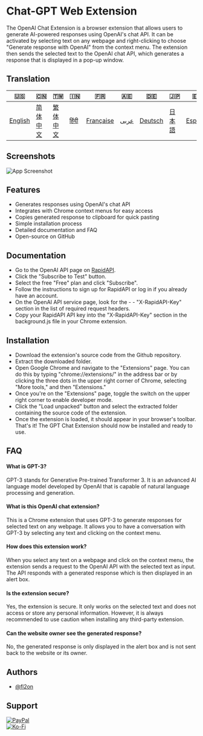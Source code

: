 
# Chat-GPT Web Extension

The OpenAI Chat Extension is a browser extension that allows users to generate AI-powered responses using OpenAI's chat API. It can be activated by selecting text on any webpage and right-clicking to choose "Generate response with OpenAI" from the context menu. The extension then sends the selected text to the OpenAI chat API, which generates a response that is displayed in a pop-up window.

## Translation
| 🇺🇸 | 🇨🇳 | 🇹🇼 | 🇮🇳 | 🇫🇷 | 🇦🇪 | 🇩🇪 | 🇯🇵 | 🇪🇸 |
| --- | --- | --- | --- | --- | --- | --- | --- | --- |
| [English](README.md) | [简体中文](README.zh-CN.md) | [繁体中文](README.zh-TW.md) | [हिंदी](README.hi.md) | [Française](README.fr.md) | [عربى](README.ar.md) | [Deutsch](README.de.md) | [日本語](README.ja.md) | [Español](README.es.md) |

## Screenshots

![App Screenshot](https://cdn.discordapp.com/attachments/1008195045960204349/1099103637608878090/New_Website_Blue_Mockup_Instagram_-_Laptop.gif)


## Features

- Generates responses using OpenAI's chat API
- Integrates with Chrome context menus for easy access
- Copies generated response to clipboard for quick pasting
- Simple installation process
- Detailed documentation and FAQ
- Open-source on GitHub

## Documentation

- Go to the OpenAI API page on [RapidAPI](https://rapidapi.com/liuzhaolong765481/api/chatgpt-chatgpt3-5-chatgpt4/).
- Click the "Subscribe to Test" button.
- Select the free "Free" plan and click "Subscribe".
- Follow the instructions to sign up for RapidAPI or log in if you already have an account.
- On the OpenAI API service page, look for the - - "X-RapidAPI-Key" section in the list of required request headers.
- Copy your RapidAPI API key into the "X-RapidAPI-Key" section in the background.js file in your Chrome extension.

## Installation

- Download the extension's source code from the Github repository.
- Extract the downloaded folder.
- Open Google Chrome and navigate to the "Extensions" page. You can do this by typing "chrome://extensions/" in the address bar or by clicking the three dots in the upper right corner of Chrome, selecting "More tools," and then "Extensions."
- Once you're on the "Extensions" page, toggle the switch on the upper right corner to enable developer mode.
- Click the "Load unpacked" button and select the extracted folder containing the source code of the extension.
- Once the extension is loaded, it should appear in your browser's toolbar.
That's it! The GPT Chat Extension should now be installed and ready to use.

## FAQ

#### What is GPT-3?
GPT-3 stands for Generative Pre-trained Transformer 3. It is an advanced AI language model developed by OpenAI that is capable of natural language processing and generation.

#### What is this OpenAI chat extension?
This is a Chrome extension that uses GPT-3 to generate responses for selected text on any webpage. It allows you to have a conversation with GPT-3 by selecting any text and clicking on the context menu.

#### How does this extension work?

When you select any text on a webpage and click on the context menu, the extension sends a request to the OpenAI API with the selected text as input. The API responds with a generated response which is then displayed in an alert box.

#### Is the extension secure?

Yes, the extension is secure. It only works on the selected text and does not access or store any personal information. However, it is always recommended to use caution when installing any third-party extension.

#### Can the website owner see the generated response?

No, the generated response is only displayed in the alert box and is not sent back to the website or its owner.
## Authors

- [@fl2on](https://www.github.com/fl2on)

## Support

 [![PayPal](https://img.shields.io/badge/PayPal-00457C?style=for-the-badge&logo=paypal&logoColor=white)](https://paypal.me/nova355killer)   
 [![Ko-Fi](https://img.shields.io/badge/kofi-00457C?style=for-the-badge&logo=ko-fi&logoColor=white)](https://ko-fi.com/nova355)
